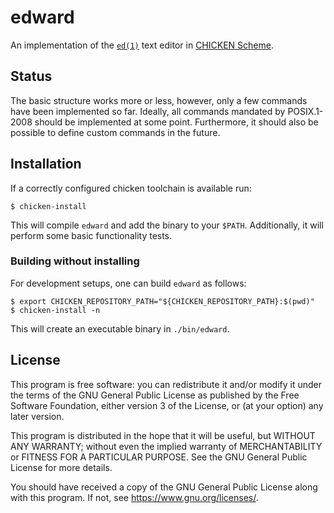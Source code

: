 # edward

An implementation of the [`ed(1)`][ed posix] text editor in [CHICKEN Scheme][chicken].

## Status

The basic structure works more or less, however, only a few commands
have been implemented so far. Ideally, all commands mandated by
POSIX.1-2008 should be implemented at some point. Furthermore, it should
also be possible to define custom commands in the future.

## Installation

If a correctly configured chicken toolchain is available run:

	$ chicken-install

This will compile `edward` and add the binary to your `$PATH`.
Additionally, it will perform some basic functionality tests.

### Building without installing

For development setups, one can build `edward` as follows:

	$ export CHICKEN_REPOSITORY_PATH="${CHICKEN_REPOSITORY_PATH}:$(pwd)"
	$ chicken-install -n

This will create an executable binary in `./bin/edward`.

## License

This program is free software: you can redistribute it and/or modify it
under the terms of the GNU General Public License as published by the
Free Software Foundation, either version 3 of the License, or (at your
option) any later version.

This program is distributed in the hope that it will be useful, but
WITHOUT ANY WARRANTY; without even the implied warranty of
MERCHANTABILITY or FITNESS FOR A PARTICULAR PURPOSE. See the GNU General
Public License for more details.

You should have received a copy of the GNU General Public License along
with this program. If not, see <https://www.gnu.org/licenses/>.

[ed posix]: https://pubs.opengroup.org/onlinepubs/009695399/utilities/ed.html
[chicken]: https://call-cc.org
